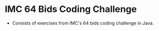 # IMC 64 Bids Coding Challenge

- Consists of exercises from IMC's 64 bids coding challenge in Java.
